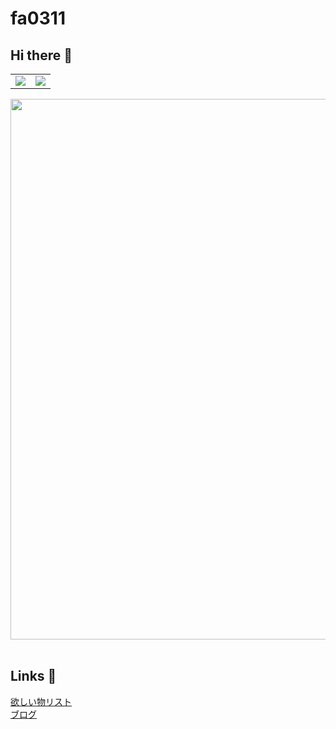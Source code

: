<h1>fa0311</h1>
<h2>Hi there 👋</h2>
<table>
  <tr>
    <td>
      <a href="https://github.com/anuraghazra/github-readme-stats">
        <img src="https://github-readme-stats.vercel.app/api?username=fa0311&count_private=true&show_icons=true&text_color=57ceec&bg_color=00000000&hide_border=true" />
      </a>
    </td>
    <td>
      <a href="https://github.com/ryo-ma/github-profile-trophy">
        <img src="https://github-readme-stats.vercel.app/api/top-langs/?username=fa0311&layout=compact&langs_count=10&text_color=57ceec&bg_color=00000000&hide_border=true" />
      </a>
    </td>
  </tr>
</table>
<a href="https://github.com/ryo-ma/github-profile-trophy">
  <img width="865" src="https://github-profile-trophy.vercel.app/?username=fa0311&theme=algolia&column=7&no-bg=true&no-frame=true" />
</a>
<br><br>
<h2>Links 🔗</h2>
<a href="https://www.amazon.co.jp/hz/wishlist/ls/21TRR50AUGI7Y">欲しい物リスト</a><br>
<a href="https://blog.yuki0311.com">ブログ</a><br>